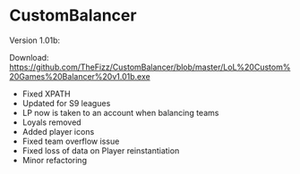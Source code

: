 # CustomBalancer

Version 1.01b:

Download: https://github.com/TheFizz/CustomBalancer/blob/master/LoL%20Custom%20Games%20Balancer%20v1.01b.exe

- Fixed XPATH
- Updated for S9 leagues
- LP now is taken to an account when balancing teams
- Loyals removed
- Added player icons
- Fixed team overflow issue
- Fixed loss of data on Player reinstantiation
- Minor refactoring
